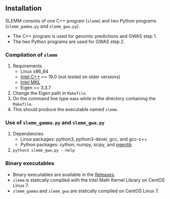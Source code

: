## Installation
SLEMM consists of one C++ program (`slemm`) and two Python programs (`slemm_gamma.py` and `slemm_gwa.py`).
- The C++ program is used for genomic predictions and GWAS step 1.
- The two Python programs are used for GWAS step 2.

### Compilation of `slemm`
1. Requirements
    - Linux x86_64
    - [Intel C++](https://www.intel.com/content/www/us/en/developer/tools/oneapi/base-toolkit-download.html) >= 19.0 (not tested on older versions)
    - [Intel MKL](https://www.intel.com/content/www/us/en/developer/tools/oneapi/onemkl-download.html)
    - Eigen >= 3.3.7
2. Change the Eigen path in `Makefile`. 
3. On the command line type `make` while in the directory containing the `Makefile`.
4. This should produce the executable named `slemm`.

### Use of `slemm_gamma.py` and `slemm_gwa.py`
1. Dependencies
    - Linux packages: python3, python3-devel, gcc, and gcc-c++
    - Python packages: cython, numpy, scipy, and [pgenlib](https://github.com/chrchang/plink-ng/tree/master/2.0/Python)
2. `python3 slemm_gwa.py --help`

### Binary executables
- Binary executables are available in the [Releases](https://github.com/jiang18/slemm/releases).
- `slemm` is statically compiled with the Intel Math Kernel Library on CentOS Linux 7.
- `slemm_gamma` and `slemm_gwa` are statically compiled on CentOS Linux 7.
